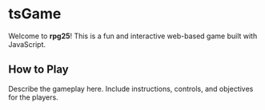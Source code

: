 # tsGame

Welcome to **rpg25**! This is a fun and interactive web-based game built with JavaScript.

## How to Play

Describe the gameplay here. Include instructions, controls, and objectives for the players.
